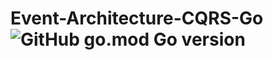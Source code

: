 # Event-Architecture-CQRS-Go ![GitHub go.mod Go version](https://img.shields.io/github/go-mod/go-version/ChrisCodeX/CRUD-MongoDBAtlas-Go)